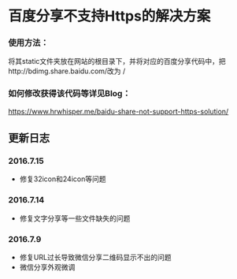 # 百度分享不支持Https的解决方案  #
### 使用方法： ###
将其static文件夹放在网站的根目录下，并将对应的百度分享代码中，把http://bdimg.share.baidu.com/改为 /
### 如何修改获得该代码等详见Blog： ###
https://www.hrwhisper.me/baidu-share-not-support-https-solution/

## 更新日志 ##

### 2016.7.15 ###
- 修复32icon和24icon等问题

### 2016.7.14 ###
- 修复文字分享等一些文件缺失的问题

### 2016.7.9 ###
- 修复URL过长导致微信分享二维码显示不出的问题
- 微信分享外观微调



